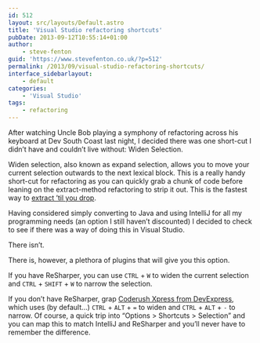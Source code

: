 ```yaml
---
id: 512
layout: src/layouts/Default.astro
title: 'Visual Studio refactoring shortcuts'
pubDate: 2013-09-12T10:55:14+01:00
author:
    - steve-fenton
guid: 'https://www.stevefenton.co.uk/?p=512'
permalink: /2013/09/visual-studio-refactoring-shortcuts/
interface_sidebarlayout:
    - default
categories:
    - 'Visual Studio'
tags:
    - refactoring
---
```


After watching Uncle Bob playing a symphony of refactoring across his keyboard at Dev South Coast last night, I decided there was one short-cut I didn’t have and couldn’t live without: Widen Selection.

Widen selection, also known as expand selection, allows you to move your current selection outwards to the next lexical block. This is a really handy short-cut for refactoring as you can quickly grab a chunk of code before leaning on the extract-method refactoring to strip it out. This is the fastest way to [extract ’til you drop](https://sites.google.com/site/unclebobconsultingllc/home/articles/one-thing-extract-till-you-drop).

Having considered simply converting to Java and using IntelliJ for all my programming needs (an option I still haven’t discounted) I decided to check to see if there was a way of doing this in Visual Studio.

There isn’t.

There is, however, a plethora of plugins that will give you this option.

If you have ReSharper, you can use `CTRL` + `W` to widen the current selection and `CTRL` + `SHIFT` + `W` to narrow the selection.

If you don’t have ReSharper, grap [Coderush Xpress from DevExpress](https://www.devexpress.com/Products/CodeRush/), which uses (by default…) `CTRL` + `ALT` + `=` to widen and `CTRL` + `ALT` + `-` to narrow. Of course, a quick trip into “Options &gt; Shortcuts &gt; Selection” and you can map this to match IntelliJ and ReSharper and you’ll never have to remember the difference.